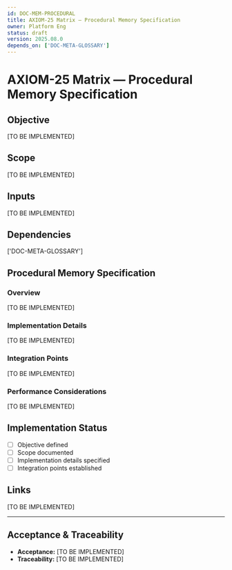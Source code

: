```yaml
---
id: DOC-MEM-PROCEDURAL
title: AXIOM-25 Matrix — Procedural Memory Specification
owner: Platform Eng
status: draft
version: 2025.08.0
depends_on: ['DOC-META-GLOSSARY']
---
```


# AXIOM-25 Matrix — Procedural Memory Specification

## Objective
[TO BE IMPLEMENTED]

## Scope
[TO BE IMPLEMENTED]

## Inputs
[TO BE IMPLEMENTED]

## Dependencies
['DOC-META-GLOSSARY']

## Procedural Memory Specification

### Overview
[TO BE IMPLEMENTED]

### Implementation Details
[TO BE IMPLEMENTED]

### Integration Points
[TO BE IMPLEMENTED]

### Performance Considerations
[TO BE IMPLEMENTED]

## Implementation Status
- [ ] Objective defined
- [ ] Scope documented
- [ ] Implementation details specified
- [ ] Integration points established

## Links
[TO BE IMPLEMENTED]

---

## Acceptance & Traceability
- **Acceptance:** [TO BE IMPLEMENTED]
- **Traceability:** [TO BE IMPLEMENTED]
